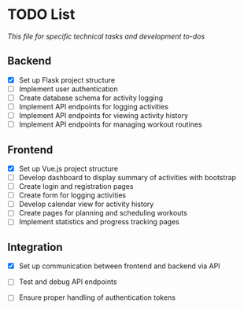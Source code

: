 # TODO List
<i>This file for specific technical tasks and development to-dos</i>

## Backend

- [x] Set up Flask project structure
- [ ] Implement user authentication
- [ ] Create database schema for activity logging
- [ ] Implement API endpoints for logging activities
- [ ] Implement API endpoints for viewing activity history
- [ ] Implement API endpoints for managing workout routines

## Frontend

- [x] Set up Vue.js project structure
- [ ] Develop dashboard to display summary of activities with bootstrap
- [ ] Create login and registration pages
- [ ] Create form for logging activities
- [ ] Develop calendar view for activity history
- [ ] Create pages for planning and scheduling workouts
- [ ] Implement statistics and progress tracking pages

## Integration

- [x] Set up communication between frontend and backend via API
- [ ] Test and debug API endpoints
- [ ] Ensure proper handling of authentication tokens


